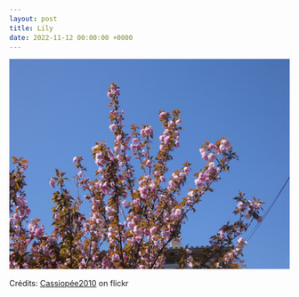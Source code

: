 ```yaml
---
layout: post
title: Lily
date: 2022-11-12 00:00:00 +0000
---
```


![Lily](/images/2022-11-12.jpg)

Crédits: [Cassiopée2010](https://www.flickr.com/people/cmoi30/) on flickr
